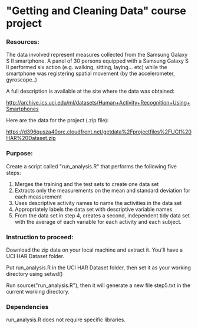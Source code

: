 # "Getting and Cleaning Data" course project

### Resources:

The data involved represent measures collected from the Samsung Galaxy S II smartphone. 
A panel of 30 persons equipped with a Samsung Galaxy S II performed six action (e.g. walking, sitting, laying... etc) while 
the smartphone was registering spatial movement (by the accelerometer, gyroscope..)

A full description is available at the site where the data was obtained:

http://archive.ics.uci.edu/ml/datasets/Human+Activity+Recognition+Using+Smartphones

Here are the data for the project (.zip file):

https://d396qusza40orc.cloudfront.net/getdata%2Fprojectfiles%2FUCI%20HAR%20Dataset.zip

### Purpose: 

Create a script called "run_analysis.R" that performs the following five steps:

  1. Merges the training and the test sets to create one data set
  2. Extracts only the measurements on the mean and standard deviation for each measurement
  3. Uses descriptive activity names to name the activities in the data set
  4. Appropriately labels the data set with descriptive variable names
  5. From the data set in step 4, creates a second, independent tidy data set with the average of each variable for each activity and each subject.


### Instruction to proceed:

  Download the zip data on your local machine and extract it. You'll have a UCI HAR Dataset folder.
  
  Put run_analysis.R in the UCI HAR Dataset folder, then set it as your working directory using setwd() 
  
  Run source("run_analysis.R"), then it will generate a new file step5.txt in the current working directory.

### Dependencies

run_analysis.R does not require specific libraries. 

